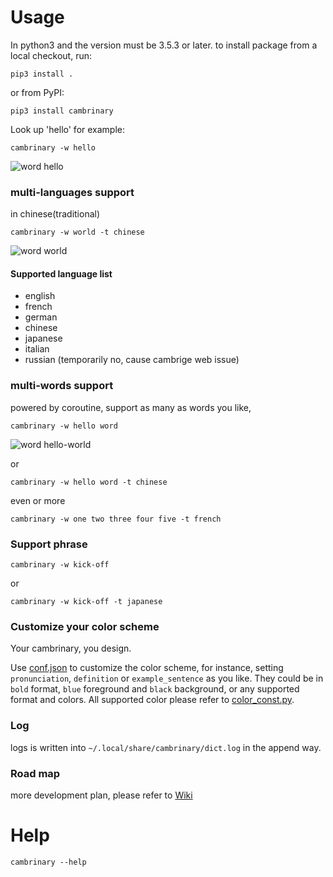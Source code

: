 # Usage
In python3 and the version must be 3.5.3 or later. to install package from a local checkout, run:
```
pip3 install .
```

or from PyPI:
```
pip3 install cambrinary
```
Look up 'hello' for example:
```
cambrinary -w hello
```
![word hello](./images/hello)

### multi-languages support
in chinese(traditional)
```
cambrinary -w world -t chinese
```
![word world](./images/world)
#### Supported language list
- english
- french
- german
- chinese
- japanese
- italian 
- russian (temporarily no, cause cambrige web issue)

### multi-words support
powered by coroutine, support as many as words you like,
```
cambrinary -w hello word
```
![word hello-world](./images/hello-world)

or
```
cambrinary -w hello word -t chinese
```
even or more
```
cambrinary -w one two three four five -t french
```

### Support phrase
```
cambrinary -w kick-off
```
or
```
cambrinary -w kick-off -t japanese
```
### Customize your color scheme
Your cambrinary, you design.

Use [conf.json](./cambrinary/conf.json) to customize the color scheme, for instance,
setting `pronunciation`, `definition` or `example_sentence` as you like. They could be in `bold` format, `blue` foreground  and `black` background, or any supported format and colors.
All supported color please refer to [color_const.py](./cambrinary/color_const.py).

### Log
logs is written into `~/.local/share/cambrinary/dict.log` in the append way.

### Road map
more development plan, please refer to [Wiki](https://github.com/xueyuanl/cambrinary/wiki/Road-Map)
# Help
```
cambrinary --help
```
